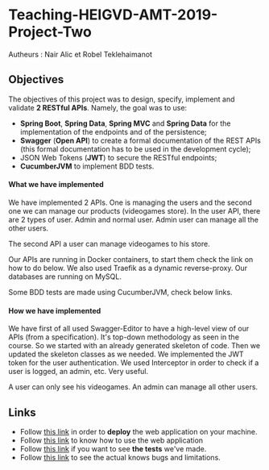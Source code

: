 # Teaching-HEIGVD-AMT-2019-Project-Two

Autheurs : Nair Alic et Robel Teklehaimanot

## Objectives

The objectives of this project was to design, specify, implement and validate **2 RESTful APIs**. Namely, the goal was to use:

* **Spring Boot**, **Spring Data**, **Spring MVC** and **Spring Data** for the implementation of the endpoints and of the persistence;
* **Swagger** (**Open API**) to create a formal documentation of the REST APIs (this formal documentation has to be used in the development cycle);
* JSON Web Tokens (**JWT**) to secure the RESTful endpoints;
* **CucumberJVM** to implement BDD tests.

#### What we have implemented

We have implemented 2 APIs. One is managing the users and the second one we can manage our products (videogames store). In the user API, there are 2 types of user. Admin and normal user. Admin user can manage all the other users.

The second API a user can manage videogames to his store.

Our APIs are running in Docker containers, to start them check the link on how to do below. We also used Traefik as a dynamic reverse-proxy. Our databases are running on MySQL.

Some BDD tests are made using CucumberJVM, check below links.

#### How we have implemented

We have first of all used Swagger-Editor to have a high-level view of our APIs (from a specification). It's top-down methodology as seen in the course. So we started with an already generated skeleton of code. Then we updated the skeleton classes as we needed. We implemented the JWT token for the user authentication. We used Interceptor in order to check if a user is logged, an admin, etc. Very useful.

A user can only see his videogames. An admin can manage all other users.

## Links

- Follow [this link](./doc/README_deployment.md) in order to **deploy** the web application on your machine.
- Follow [this link](./doc/README_usability.md) to know how to use the web application
- Follow [this link](./doc/README_tests.md) if you want to see **the tests** we've made.
- Follow [this link](./doc/README_bugs_limitations.md) to see the actual knows bugs and limitations.